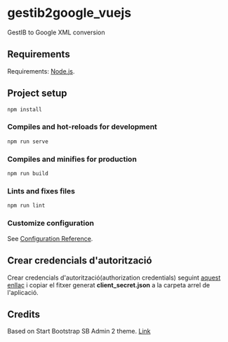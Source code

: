 # gestib2google_vuejs

GestIB to Google XML conversion

## Requirements
Requirements: [Node.js](https://nodejs.org/).

## Project setup
```
npm install
```

### Compiles and hot-reloads for development
```
npm run serve
```

### Compiles and minifies for production
```
npm run build
```

### Lints and fixes files
```
npm run lint
```

### Customize configuration
See [Configuration Reference](https://cli.vuejs.org/config/).

## Crear credencials d'autorització 
Crear credencials d'autorització(authorization credentials) seguint [aquest enllaç](https://console.developers.google.com) i copiar el fitxer generat **client_secret.json** a la carpeta arrel de l'aplicació.

## Credits
Based on Start Bootstrap SB Admin 2 theme. [Link](https://github.com/BlackrockDigital/startbootstrap-sb-admin-2)
